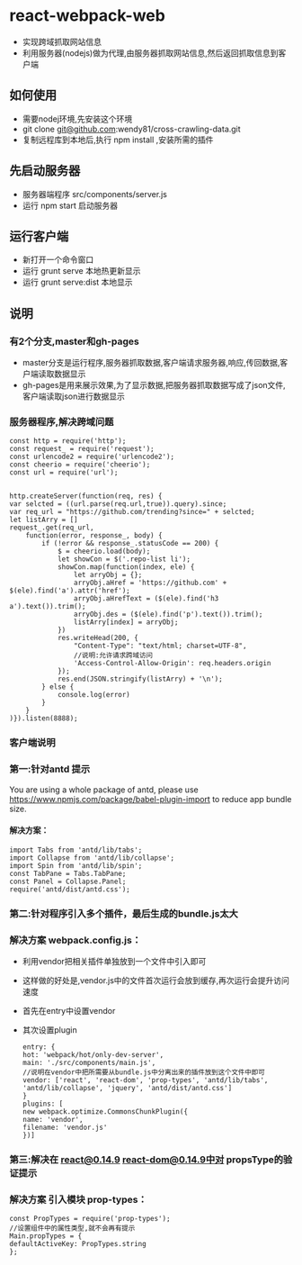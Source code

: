 # react-webpack-web
* 实现跨域抓取网站信息
* 利用服务器(nodejs)做为代理,由服务器抓取网站信息,然后返回抓取信息到客户端

## 如何使用
* 需要nodej环境,先安装这个环境
* git clone git@github.com:wendy81/cross-crawling-data.git
* 复制远程库到本地后,执行 npm install ,安装所需的插件

## 先启动服务器
* 服务器端程序  src/components/server.js
* 运行 npm start 启动服务器

## 运行客户端
* 新打开一个命令窗口 
* 运行 grunt serve 本地热更新显示
* 运行 grunt serve:dist 本地显示

## 说明
### 有2个分支,master和gh-pages
* master分支是运行程序,服务器抓取数据,客户端请求服务器,响应,传回数据,客户端读取数据显示
* gh-pages是用来展示效果,为了显示数据,把服务器抓取数据写成了json文件,客户端读取json进行数据显示


### 服务器程序,解决跨域问题

	const http = require('http');
	const request_ = require('request');
	const urlencode2 = require('urlencode2');
	const cheerio = require('cheerio');
	const url = require('url');
	
		
	http.createServer(function(req, res) {
    var selcted = ((url.parse(req.url,true)).query).since;
    var req_url = "https://github.com/trending?since=" + selcted;
    let listArry = []
    request_.get(req_url,
        function(error, response_, body) {
            if (!error && response_.statusCode == 200) {
                $ = cheerio.load(body);
                let showCon = $('.repo-list li');
                showCon.map(function(index, ele) {
                    let arryObj = {};
                    arryObj.aHref = 'https://github.com' + $(ele).find('a').attr('href');
                    arryObj.aHrefText = ($(ele).find('h3 a').text()).trim();
                    arryObj.des = ($(ele).find('p').text()).trim();
                    listArry[index] = arryObj;
                })
                res.writeHead(200, {
                    "Content-Type": "text/html; charset=UTF-8",
                    //说明:允许请求跨域访问
                    'Access-Control-Allow-Origin': req.headers.origin
                });
                res.end(JSON.stringify(listArry) + '\n');
            } else {
                console.log(error)
            }
        }
    )}).listen(8888);
    
### 客户端说明
### 第一:针对antd 提示
You are using a whole package of antd, please use https://www.npmjs.com/package/babel-plugin-import to reduce app bundle size.
#### 解决方案：
	import Tabs from 'antd/lib/tabs';
	import Collapse from 'antd/lib/collapse';
	import Spin from 'antd/lib/spin';
	const TabPane = Tabs.TabPane;
	const Panel = Collapse.Panel;
	require('antd/dist/antd.css');

### 第二:针对程序引入多个插件，最后生成的bundle.js太大
### 解决方案 webpack.config.js：
* 利用vendor把相关插件单独放到一个文件中引入即可
* 这样做的好处是,vendor.js中的文件首次运行会放到缓存,再次运行会提升访问速度
* 首先在entry中设置vendor
* 其次设置plugin

	  entry: {
      hot: 'webpack/hot/only-dev-server',
      main: './src/components/main.js',
      //说明在vendor中把所需要从bundle.js中分离出来的插件放到这个文件中即可
      vendor: ['react', 'react-dom', 'prop-types', 'antd/lib/tabs', 'antd/lib/collapse', 'jquery', 'antd/dist/antd.css']
      }
      plugins: [
      new webpack.optimize.CommonsChunkPlugin({
      name: 'vendor',
      filename: 'vendor.js'
      })]
      
###  第三:解决在 react@0.14.9 react-dom@0.14.9中对 propsType的验证提示
###  解决方案 引入模块 prop-types：

	const PropTypes = require('prop-types');
	//设置组件中的属性类型,就不会再有提示
	Main.propTypes = {
	defaultActiveKey: PropTypes.string
	};
	   
